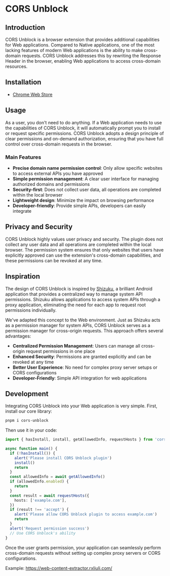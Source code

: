 # CORS Unblock

## Introduction

CORS Unblock is a browser extension that provides additional capabilities for Web applications. Compared to Native applications, one of the most lacking features of modern Web applications is the ability to make cross-domain requests. CORS Unblock addresses this by rewriting the Response Header in the browser, enabling Web applications to access cross-domain resources.

## Installation

- [Chrome Web Store](https://chromewebstore.google.com/detail/odkadbffomicljkjfepnggiibcjmkogc)
<!-- - [Firefox Add-ons](https://addons.mozilla.org/en-US/firefox/addon/cors-unblock/)
- [Edge Add-ons](https://microsoftedge.microsoft.com/addons/detail/cors-unblock/hjgjgjgjgjgjgjgjgjgjgjgjgjgjgjgj)
- [Safari Web Extensions](https://developer.apple.com/safari/extensions/) -->

## Usage

As a user, you don't need to do anything. If a Web application needs to use the capabilities of CORS Unblock, it will automatically prompt you to install or request specific permissions. CORS Unblock adopts a design principle of clear permissions and on-demand authorization, ensuring that you have full control over cross-domain requests in the browser.

### Main Features

- **Precise domain name permission control**: Only allow specific websites to access external APIs you have approved
- **Simple permission management**: A clear user interface for managing authorized domains and permissions
- **Security-first**: Does not collect user data, all operations are completed within the local browser
- **Lightweight design**: Minimize the impact on browsing performance
- **Developer-friendly**: Provide simple APIs, developers can easily integrate

## Privacy and Security

CORS Unblock highly values user privacy and security. The plugin does not collect any user data and all operations are completed within the local browser. The permission system ensures that only websites that users have explicitly approved can use the extension's cross-domain capabilities, and these permissions can be revoked at any time.

## Inspiration

The design of CORS Unblock is inspired by [Shizuku](https://github.com/RikkaApps/Shizuku), a brilliant Android application that provides a centralized way to manage system API permissions. Shizuku allows applications to access system APIs through a proxy application, eliminating the need for each app to request root permissions individually.

We've adapted this concept to the Web environment. Just as Shizuku acts as a permission manager for system APIs, CORS Unblock serves as a permission manager for cross-origin requests. This approach offers several advantages:

- **Centralized Permission Management**: Users can manage all cross-origin request permissions in one place
- **Enhanced Security**: Permissions are granted explicitly and can be revoked at any time
- **Better User Experience**: No need for complex proxy server setups or CORS configurations
- **Developer-Friendly**: Simple API integration for web applications

## Development

Integrating CORS Unblock into your Web application is very simple. First, install our core library:

```bash
pnpm i cors-unblock
```

Then use it in your code:

```ts
import { hasInstall, install, getAllowedInfo, requestHosts } from 'cors-unblock'

async function main() {
  if (!hasInstall()) {
    alert('Please install CORS Unblock plugin')
    install()
    return
  }
  const allowedInfo = await getAllowedInfo()
  if (allowedInfo.enabled) {
    return
  }
  const result = await requestHosts({
    hosts: ['example.com'],
  })
  if (result !== 'accept') {
    alert('Please allow CORS Unblock plugin to access example.com')
    return
  }
  alert('Request permission success')
  // Use CORS Unblock's ability
}
```

Once the user grants permission, your application can seamlessly perform cross-domain requests without setting up complex proxy servers or CORS configurations.

Example: <https://web-content-extractor.rxliuli.com/>
